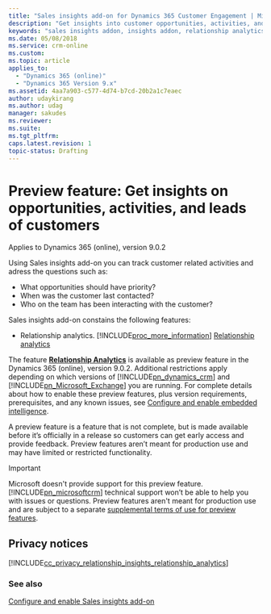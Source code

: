 ```yaml
---
title: "Sales insights add-on for Dynamics 365 Customer Engagement | MicrosoftDocs"
description: "Get insights into customer opportunities, activities, and leads."
keywords: "sales insights addon, insights addon, relationship analytics, predective lead scoring, lead scoring"
ms.date: 05/08/2018
ms.service: crm-online
ms.custom: 
ms.topic: article
applies_to:
  - "Dynamics 365 (online)"
  - "Dynamics 365 Version 9.x"
ms.assetid: 4aa7a903-c577-4d74-b7cd-20b2a1c7eaec
author: udaykirang
ms.author: udag
manager: sakudes
ms.reviewer: 
ms.suite: 
ms.tgt_pltfrm: 
caps.latest.revision: 1
topic-status: Drafting
---
```


# Preview feature: Get insights on opportunities, activities, and leads of customers

Applies to Dynamics 365 (online), version 9.0.2<br>

Using Sales insights add-on you can track customer related activities and adress the questions such as:
- What opportunities should have priority?
- When was the customer last contacted?
- Who on the team has been interacting with the customer?

Sales insights add-on constains the following features:
- Relationship analytics. [!INCLUDE[proc_more_information](../includes/proc-more-information.md)] [Relationship analytics](relationship-analytics.md)
<!--- Predective lead scoring. [!INCLUDE[proc_more_information](../includes/proc-more-information.md)] [Predictive lead scoring](work-predictive-lead-scoring.md)--> 

The feature [**Relationship Analytics**](../sales-enterprise/relationship-analytics.md) <!--and **Predictive Lead Scoring** are--> is available as preview feature in the Dynamics 365 (online), version 9.0.2. Additional restrictions apply depending on which versions of [!INCLUDE[pn_dynamics_crm](../includes/pn-dynamics-crm.md)] and [!INCLUDE[pn_Microsoft_Exchange](../includes/pn-microsoft-exchange.md)] you are running. For complete details about how to enable these preview features, plus version requirements, prerequisites, and any known issues, see [Configure and enable embedded intelligence](configure-enable-embedded-intelligence.md).
  
A preview feature is a feature that is not complete, but is made available before it’s officially in a release so customers can get early access and provide feedback. Preview features aren’t meant for production use and may have limited or restricted functionality.  
  
> [!IMPORTANT]
>  Microsoft doesn't provide support for this preview feature. [!INCLUDE[pn_microsoftcrm](../includes/pn-microsoftcrm.md)] technical support won’t be able to help you with issues or questions. Preview features aren't meant for production use and are subject to a separate [supplemental terms of use for preview features](http://go.microsoft.com/fwlink/p/?LinkId=511446).

## Privacy notices  

[!INCLUDE[cc_privacy_relationship_insights_relationship_analytics](../includes/cc-privacy-relationship-insights-relationship-analytics.md)]


### See also

[Configure and enable Sales insights add-on](../sales-enterprise/configure-enable-sales-insights-addon.md) 